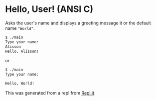# Hello, User! (ANSI C)

Asks the user's name and displays a greeting message it or the default name `"World"`.

```sh
$ ./main
Type your name:
Alisson
Hello, Alisson!
```

or 

```sh
$ ./main
Type your name:

Hello, World!
```

This was generated from a repl from [Repl.it](https://repl.it/languages/c).
